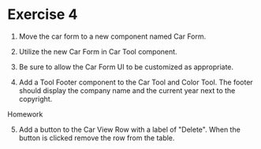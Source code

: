# Exercise 4

1. Move the car form to a new component named Car Form.

2. Utilize the new Car Form in Car Tool component.

3. Be sure to allow the Car Form UI to be customized as appropriate.

4. Add a Tool Footer component to the Car Tool and Color Tool. The footer should display the company name and the current year next to the copyright.

Homework

5. Add a button to the Car View Row with a label of "Delete". When the button is clicked remove the row from the table.

